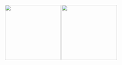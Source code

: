 <!---
- 👋 Hi, I’m @Ghost04718
- 👀 I’m interested in ...
- 🌱 I’m currently learning ...
- 💞️ I’m looking to collaborate on ...
- 📫 How to reach me ...
- 😄 Pronouns: ...
- ⚡ Fun fact: ...
--->

<!---
Ghost04718/Ghost04718 is a ✨ special ✨ repository because its `README.md` (this file) appears on your GitHub profile.
You can click the Preview link to take a look at your changes.
--->

<div align="center">
<span>  </span>
<img height="180px" src="https://github-readme-stats.vercel.app/api?username=Ghost04718" /><span>  </span><img height="180px" src="https://github-readme-stats.vercel.app/api/top-langs/?username=Ghost04718&layout=compact&langs_count=6" />
<span>  </span>
</div>
